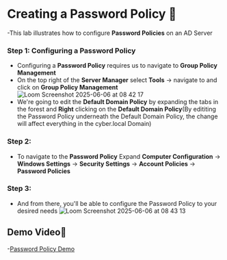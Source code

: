 # Creating a Password Policy 🔐
-This lab illustrates how to configure **Password Policies** on an AD Server
### Step 1: Configuring a Password Policy
- Configuring a **Password Policy** requires us to navigate to **Group Policy Management**
- On the top right of the **Server Manager** select **Tools** -> navigate to and click on **Group Policy Management**
![Loom Screenshot 2025-06-06 at 08 42 17](https://github.com/user-attachments/assets/6ddeaa00-0a5e-498f-a125-80ee3ba85951)
- We're going to edit the **Default Domain Policy** by expanding the tabs in the forest and **Right** clicking on the **Default Domain Policy**(By edititing the Password Policy underneath the Default Domain Policy, the change will affect everything in the cyber.local Domain)
### Step 2:
- To navigate to the **Password Policy** Expand **Computer Configuration** -> **Windows Settings** -> **Security Settings** -> **Account Policies** -> **Password Policies**
### Step 3:
- And from there, you'll be able to configure the Password Policy to your desired needs
![Loom Screenshot 2025-06-06 at 08 43 13](https://github.com/user-attachments/assets/31c22e3c-cb90-46f8-92ef-c08e883093ed)

## Demo Video🎥
-[Password Policy Demo](https://www.loom.com/share/3949747383d94dae8068a05596be9cdf?sid=69561ed1-5799-4047-8b60-dbd364882200)
